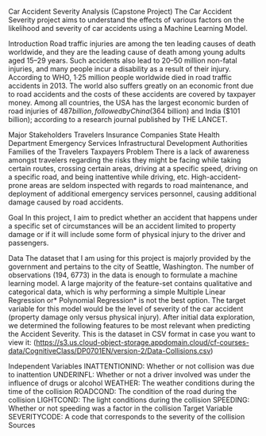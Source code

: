 Car Accident Severity Analysis (Capstone Project)
The Car Accident Severity project aims to understand the effects of various factors on the likelihood and severity of car accidents using a Machine Learning Model.

Introduction
Road traffic injuries are among the ten leading causes of death worldwide, and they are the leading cause of death among young adults aged 15–29 years. Such accidents also lead to 20–50 million non-fatal injuries, and many people incur a disability as a result of their injury. According to WHO, 1·25 million people worldwide died in road traffic accidents in 2013.
The world also suffers greatly on an economic front due to road accidents and the costs of these accidents are covered by taxpayer money. Among all countries, the USA has the largest economic burden of road injuries of $487 billion, followed by China ($364 billion) and India ($101 billion); according to a research journal published by THE LANCET.

Major Stakeholders
Travelers
Insurance Companies
State Health Department
Emergency Services
Infrastructural Development Authorities
Families of the Travelers
Taxpayers
Problem
There is a lack of awareness amongst travelers regarding the risks they might be facing while taking certain routes, crossing certain areas, driving at a specific speed, driving on a specific road, and being inattentive while driving, etc. High-accident-prone areas are seldom inspected with regards to road maintenance, and deployment of additional emergency services personnel, causing additional damage caused by road accidents.

Goal
In this project, I aim to predict whether an accident that happens under a specific set of circumstances will be an accident limited to property damage or if it will include some form of physical injury to the driver and passengers.

Data
The dataset that I am using for this project is majorly provided by the government and pertains to the city of Seattle, Washington. The number of observations (194, 6773) in the data is enough to formulate a machine learning model. A large majority of the feature-set contains qualitative and categorical data, which is why performing a simple Multiple Linear Regression or* Polynomial Regression* is not the best option. The target variable for this model would be the level of severity of the car accident (property damage only versus physical injury). After initial data exploration, we determined the following features to be most relevant when predicting the Accident Severity. This is the dataset in CSV format in case you want to view it: (https://s3.us.cloud-object-storage.appdomain.cloud/cf-courses-data/CognitiveClass/DP0701EN/version-2/Data-Collisions.csv)

Independent Variables
INATTENTIONIND: Whether or not collision was due to inattention
UNDERINFL: Whether or not a driver involved was under the influence of drugs or alcohol
WEATHER: The weather conditions during the time of the collision
ROADCOND: The condition of the road during the collision
LIGHTCOND: The light conditions during the collision
SPEEDING: Whether or not speeding was a factor in the collision
Target Variable
SEVERITYCODE: A code that corresponds to the severity of the collision
Sources
